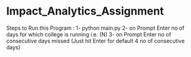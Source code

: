 # Impact_Analytics_Assignment
Steps to Run this Program :
  1- python main.py
  2- on Prompt Enter no of days for which college is running i.e. (N)
  3- on Prompt Enter no of consecutive days missed (Just hit Enter for default 4 no of consecutive days)
  
  

